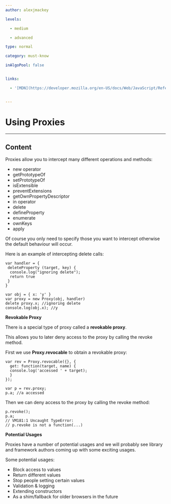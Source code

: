```yaml
---
author: alexjmackey

levels:

  - medium

  - advanced

type: normal

category: must-know

inAlgoPool: false


links:

  - '[MDN](https://developer.mozilla.org/en-US/docs/Web/JavaScript/Reference/Global_Objects/Proxy){website}'


---
```


# Using Proxies

---
## Content

Proxies allow you to intercept many different operations and methods:

* new operator
* getPrototypeOf
* setPrototypeOf
* isExtensible
* preventExtensions
* getOwnPropertyDescriptor
* in operator
* delete
* defineProperty
* enumerate
* ownKeys
* apply

Of course you only need to specify those you want to intercept otherwise the default behaviour will occur.

Here is an example of intercepting delete calls:

```
var handler = {
 deleteProperty (target, key) {
  console.log("ignoring delete");
  return true
 }
}

var obj = { x: 'y' }
var proxy = new Proxy(obj, handler)
delete proxy.x; //ignoring delete
console.log(obj.x); //y
```

**Revokable Proxy**

There is a special type of proxy called a **revokable proxy**.

This allows you to later deny access to the proxy by calling the revoke method.

First we use **Proxy.revocable** to obtain a revokable proxy:

```
var rev = Proxy.revocable({}, {
  get: function(target, name) {
  console.log('accessed ' + target);
  }
});

var p = rev.proxy;
p.a; //a accessed
```

Then we can deny access to the proxy by calling the revoke method:

```
p.revoke();
p.a;
// VM181:1 Uncaught TypeError:
// p.revoke is not a function(...)
```

**Potential Usages**

Proxies have a number of potential usages and we will probably see library and framework authors coming up with some exciting usages.

Some potential usages:

* Block access to values
* Return different values
* Stop people setting certain values
* Validation & logging
* Extending constructors
* As a shim/fallback for older browsers in the future

